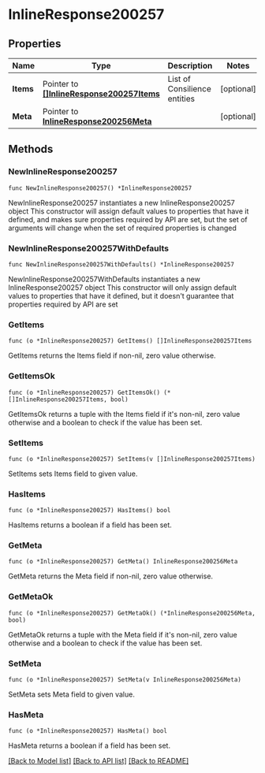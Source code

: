 # InlineResponse200257

## Properties

Name | Type | Description | Notes
------------ | ------------- | ------------- | -------------
**Items** | Pointer to [**[]InlineResponse200257Items**](InlineResponse200257Items.md) | List of Consilience entities | [optional] 
**Meta** | Pointer to [**InlineResponse200256Meta**](InlineResponse200256Meta.md) |  | [optional] 

## Methods

### NewInlineResponse200257

`func NewInlineResponse200257() *InlineResponse200257`

NewInlineResponse200257 instantiates a new InlineResponse200257 object
This constructor will assign default values to properties that have it defined,
and makes sure properties required by API are set, but the set of arguments
will change when the set of required properties is changed

### NewInlineResponse200257WithDefaults

`func NewInlineResponse200257WithDefaults() *InlineResponse200257`

NewInlineResponse200257WithDefaults instantiates a new InlineResponse200257 object
This constructor will only assign default values to properties that have it defined,
but it doesn't guarantee that properties required by API are set

### GetItems

`func (o *InlineResponse200257) GetItems() []InlineResponse200257Items`

GetItems returns the Items field if non-nil, zero value otherwise.

### GetItemsOk

`func (o *InlineResponse200257) GetItemsOk() (*[]InlineResponse200257Items, bool)`

GetItemsOk returns a tuple with the Items field if it's non-nil, zero value otherwise
and a boolean to check if the value has been set.

### SetItems

`func (o *InlineResponse200257) SetItems(v []InlineResponse200257Items)`

SetItems sets Items field to given value.

### HasItems

`func (o *InlineResponse200257) HasItems() bool`

HasItems returns a boolean if a field has been set.

### GetMeta

`func (o *InlineResponse200257) GetMeta() InlineResponse200256Meta`

GetMeta returns the Meta field if non-nil, zero value otherwise.

### GetMetaOk

`func (o *InlineResponse200257) GetMetaOk() (*InlineResponse200256Meta, bool)`

GetMetaOk returns a tuple with the Meta field if it's non-nil, zero value otherwise
and a boolean to check if the value has been set.

### SetMeta

`func (o *InlineResponse200257) SetMeta(v InlineResponse200256Meta)`

SetMeta sets Meta field to given value.

### HasMeta

`func (o *InlineResponse200257) HasMeta() bool`

HasMeta returns a boolean if a field has been set.


[[Back to Model list]](../README.md#documentation-for-models) [[Back to API list]](../README.md#documentation-for-api-endpoints) [[Back to README]](../README.md)


